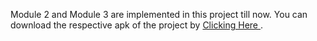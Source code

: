 Module 2 and Module 3 are implemented in this project till now. You can download the respective apk of the project by <a href="https://drive.google.com/open?id=1Gpndv-OGpTsa2zEKrxdXqsthYaik5Of1"> Clicking Here </a>.
